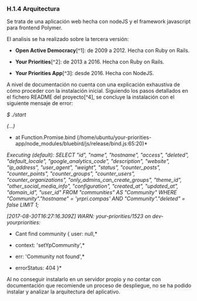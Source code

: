 ### H.1.4 Arquitectura

Se trata de una aplicación web hecha con nodeJS y el framework javascript para frontend Polymer.

El analisis se ha realizado sobre la tercera versión:

* **Open Active Democracy**[^1]: de 2009 a 2012. Hecha con Ruby on Rails.

* **Your Priorities**[^2]: de 2013 a 2016. Hecha con Ruby on Rails.

* **Your Priorities App**[^3]: desde 2016. Hecha con NodeJS.

A nivel de documentación no cuenta con una explicación exhaustiva de cómo proceder con la instalación inicial. Siguiendo los pasos detallados en el fichero README del proyecto[^4], se concluye la instalación con el siguiente mensaje de error:

_$ ./start_

_\(...\)_

* at Function.Promise.bind \(/home/ubuntu/your-priorities-app/node\_modules/bluebird/js/release/bind.js:65:20\)\*

_Executing \(default\): SELECT "id", "name", "hostname", "access", "deleted", "default\_locale", "google\_analytics\_code", "description", "website", "ip\_address", "user\_agent", "weight", "status", "counter\_posts", "counter\_points", "counter\_groups", "counter\_users", "counter\_organizations", "only\_admins\_can\_create\_groups", "theme\_id", "other\_social\_media\_info", "configuration", "created\_at", "updated\_at", "domain\_id", "user\_id" FROM "communities" AS "Community" WHERE "Community"."hostname" = 'yrpri.compas' AND "Community"."deleted" = false LIMIT 1;_

_\[2017-08-30T16:27:16.309Z\]  WARN: your-priorities/1523 on dev-yourpriorities:_

* Cant find community { user: null,\*

* context: 'setYpCommunity',\*

* err: 'Community not found',\*

* errorStatus: 404 }\*

Al no conseguir instalarlo en un servidor propio y no contar con documentación que recomiende un proceso de despliegue, no se ha podido instalar y analizar la arquitectura del aplicativo.

